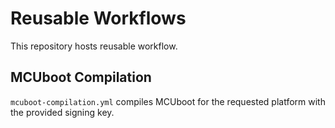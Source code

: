 # Reusable Workflows

This repository hosts reusable workflow.

## MCUboot Compilation
`mcuboot-compilation.yml` compiles MCUboot for the requested platform with the provided signing key.
